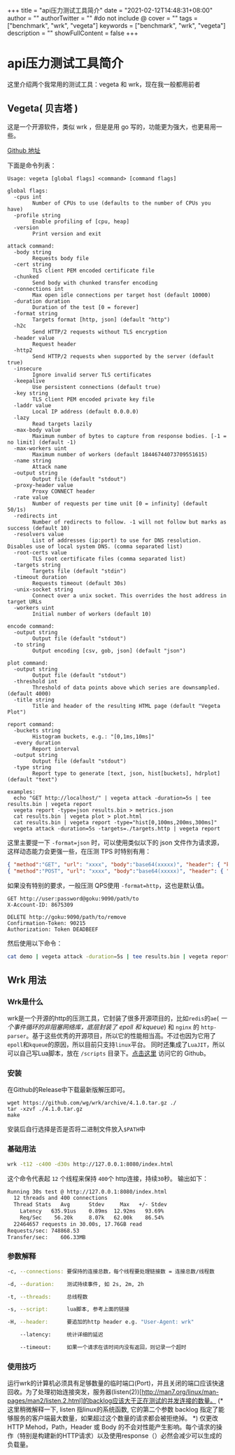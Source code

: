 +++
title = "api压力测试工具简介"
date = "2021-02-12T14:48:31+08:00"
author = ""
authorTwitter = "" #do not include @
cover = ""
tags = ["benchmark", "wrk", "vegeta"]
keywords = ["benchmark", "wrk", "vegeta"]
description = ""
showFullContent = false
+++

# api压力测试工具简介
这里介绍两个我常用的测试工具：vegeta 和 wrk，现在我一般都用前者

## Vegeta( 贝吉塔 )

这是一个开源软件，类似 wrk ，但是是用 go 写的，功能更为强大，也更易用一些。

[Github 地址](https://github.com/tsenart/vegeta)

下面是命令列表：
```
Usage: vegeta [global flags] <command> [command flags]

global flags:
  -cpus int
    	Number of CPUs to use (defaults to the number of CPUs you have)
  -profile string
    	Enable profiling of [cpu, heap]
  -version
    	Print version and exit

attack command:
  -body string
    	Requests body file
  -cert string
    	TLS client PEM encoded certificate file
  -chunked
    	Send body with chunked transfer encoding
  -connections int
    	Max open idle connections per target host (default 10000)
  -duration duration
    	Duration of the test [0 = forever]
  -format string
    	Targets format [http, json] (default "http")
  -h2c
    	Send HTTP/2 requests without TLS encryption
  -header value
    	Request header
  -http2
    	Send HTTP/2 requests when supported by the server (default true)
  -insecure
    	Ignore invalid server TLS certificates
  -keepalive
    	Use persistent connections (default true)
  -key string
    	TLS client PEM encoded private key file
  -laddr value
    	Local IP address (default 0.0.0.0)
  -lazy
    	Read targets lazily
  -max-body value
    	Maximum number of bytes to capture from response bodies. [-1 = no limit] (default -1)
  -max-workers uint
    	Maximum number of workers (default 18446744073709551615)
  -name string
    	Attack name
  -output string
    	Output file (default "stdout")
  -proxy-header value
    	Proxy CONNECT header
  -rate value
    	Number of requests per time unit [0 = infinity] (default 50/1s)
  -redirects int
    	Number of redirects to follow. -1 will not follow but marks as success (default 10)
  -resolvers value
    	List of addresses (ip:port) to use for DNS resolution. Disables use of local system DNS. (comma separated list)
  -root-certs value
    	TLS root certificate files (comma separated list)
  -targets string
    	Targets file (default "stdin")
  -timeout duration
    	Requests timeout (default 30s)
  -unix-socket string
    	Connect over a unix socket. This overrides the host address in target URLs
  -workers uint
    	Initial number of workers (default 10)

encode command:
  -output string
    	Output file (default "stdout")
  -to string
    	Output encoding [csv, gob, json] (default "json")

plot command:
  -output string
    	Output file (default "stdout")
  -threshold int
    	Threshold of data points above which series are downsampled. (default 4000)
  -title string
    	Title and header of the resulting HTML page (default "Vegeta Plot")

report command:
  -buckets string
    	Histogram buckets, e.g.: "[0,1ms,10ms]"
  -every duration
    	Report interval
  -output string
    	Output file (default "stdout")
  -type string
    	Report type to generate [text, json, hist[buckets], hdrplot] (default "text")

examples:
  echo "GET http://localhost/" | vegeta attack -duration=5s | tee results.bin | vegeta report
  vegeta report -type=json results.bin > metrics.json
  cat results.bin | vegeta plot > plot.html
  cat results.bin | vegeta report -type="hist[0,100ms,200ms,300ms]"
  vegeta attack -duration=5s -targets=./targets.http | vegeta report
```

 这里主要提一下 `-format=json` 时，可以使用类似以下的 json 文件作为请求源，这样动态能力会更强一些，在压测 TPS 时特别有用：
 ```json
{ "method":"GET", "url": "xxxx", "body":"base64(xxxxx)", "header": { "key": "value" } }
{ "method":"POST", "url": "xxxx", "body":"base64(xxxxx)", "header": { "key": "value" } }
 ```

如果没有特别的要求，一般压测 QPS使用 `-format=http`，这也是默认值。
```text
GET http://user:password@goku:9090/path/to
X-Account-ID: 8675309

DELETE http://goku:9090/path/to/remove
Confirmation-Token: 90215
Authorization: Token DEADBEEF
```

然后使用以下命令：
```bash
cat demo | vegeta attack -duration=5s | tee results.bin | vegeta report
```


## Wrk 用法
### Wrk是什么
wrk是一个开源的http的压测工具，它封装了很多开源项目的，比如`redis`的`ae`( *一个事件循环的非阻塞网络库，底层封装了 epoll 和 kqueue*) 和 `nginx` 的 `http-parser`。基于这些优秀的开源项目，所以它的性能相当高。不过也因为它用了`epoll`和`kqueue`的原因，所以目前只支持`linux`平台。
同时还集成了`LuaJIT`，所以可以自己写Lua脚本，放在 `/scripts` 目录下。[点击这里](https://github.com/wg/wrk) 访问它的 Github。

### 安装
在Github的Release中下载最新版解压即可。
```
wget https://github.com/wg/wrk/archive/4.1.0.tar.gz ./
tar -xzvf ./4.1.0.tar.gz
make
```
安装后自行选择是否是否将二进制文件放入`$PATH`中

### 基础用法
```bash
wrk -t12 -c400 -d30s http://127.0.0.1:8080/index.html
```

这个命令代表起 `12` 个线程来保持 `400`个 http连接，持续`30`秒。
输出如下：
```bash
Running 30s test @ http://127.0.0.1:8080/index.html
  12 threads and 400 connections
  Thread Stats   Avg      Stdev     Max   +/- Stdev
    Latency   635.91us    0.89ms  12.92ms   93.69%
    Req/Sec    56.20k     8.07k   62.00k    86.54%
  22464657 requests in 30.00s, 17.76GB read
Requests/sec: 748868.53
Transfer/sec:    606.33MB
```

### 参数解释
```bash
-c, --connections: 要保持的连接总数，每个线程要处理链接数 = 连接总数/线程数

-d, --duration:    测试持续事件, 如 2s, 2m, 2h

-t, --threads:     总线程数

-s, --script:      lua脚本, 参考上面的链接

-H, --header:      要追加的http header e.g. "User-Agent: wrk"

    --latency:     统计详细的延迟

    --timeout:     如果一个请求在该时间内没有返回，则记录一个超时
```

### 使用技巧
运行wrk的计算机必须具有足够数量的临时端口(Port)，并且关闭的端口应该快速回收。为了处理初始连接突发，服务器(listen(2))[http://man7.org/linux/man-pages/man2/listen.2.html]的backlog应该大于正在测试的并发连接的数量。
(*这里稍微解释一下, listen 指linux的系统函数, 它的第二个参数 backlog 指定了能够服务的客户端最大数量，如果超过这个数量的请求都会被拒绝掉。 *)
仅更改HTTP Mehod，Path，Header 或 Body 的不会对性能产生影响。每个请求的操作（特别是构建新的HTTP请求）以及使用response（）必然会减少可以生成的负载量。